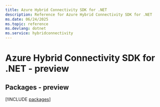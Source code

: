 ```yaml
---
title: Azure Hybrid Connectivity SDK for .NET
description: Reference for Azure Hybrid Connectivity SDK for .NET
ms.date: 06/24/2025
ms.topic: reference
ms.devlang: dotnet
ms.service: hybridconnectivity
---
```

# Azure Hybrid Connectivity SDK for .NET - preview
## Packages - preview
[!INCLUDE [packages](hybrid-connectivity-index.md)]
